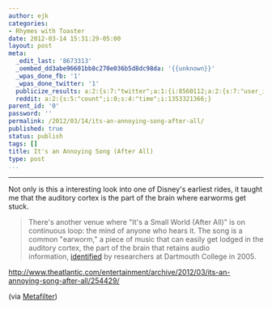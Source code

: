```yaml
---
author: ejk
categories:
- Rhymes with Toaster
date: 2012-03-14 15:31:29-05:00
layout: post
meta:
  _edit_last: '8673313'
  _oembed_dd3abe96601bb8c270e036b5d8dc98da: '{{unknown}}'
  _wpas_done_fb: '1'
  _wpas_done_twitter: '1'
  publicize_results: a:2:{s:7:"twitter";a:1:{i:8560112;a:2:{s:7:"user_id";s:3:"ejk";s:7:"post_id";s:18:"180013315622318081";}}s:2:"fb";a:1:{i:722852376;a:2:{s:7:"user_id";s:9:"722852376";s:7:"post_id";s:17:"10150594184602377";}}}
  reddit: a:2:{s:5:"count";i:0;s:4:"time";i:1353321366;}
parent_id: '0'
password: ''
permalink: /2012/03/14/its-an-annoying-song-after-all/
published: true
status: publish
tags: []
title: It's an Annoying Song (After All)
type: post
...
```

---

Not only is this a interesting look into one of Disney's earliest rides, it taught me that the auditory cortex is the part of the brain where earworms get stuck.

> There's another venue where "It's a Small World (After All)" is on continuous loop: the mind of anyone who hears it. The song is a common "earworm," a piece of music that can easily get lodged in the auditory cortex, the part of the brain that retains audio information, [identified](http://www.sciencedaily.com/releases/2005/04/050425202958.htm) by researchers at Dartmouth College in 2005.

<http://www.theatlantic.com/entertainment/archive/2012/03/its-an-annoying-song-after-all/254429/>

(via [Metafilter](http://www.metafilter.com/113858/The-Anatomy-of-an-Annoying-Song))
